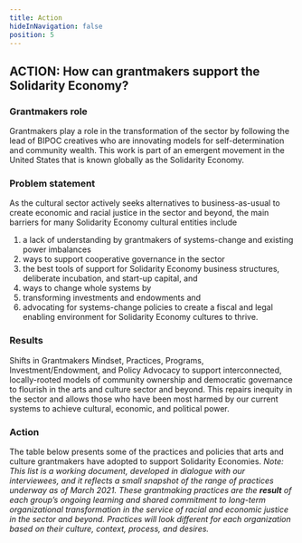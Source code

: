 ```yaml
---
title: Action
hideInNavigation: false
position: 5
---
```


## ACTION: How can grantmakers support the Solidarity Economy?

### Grantmakers role

Grantmakers play a role in the transformation of the sector by following the lead of BIPOC creatives who are innovating models for self-determination and community wealth. This work is part of an emergent movement in the United States that is known globally as the Solidarity Economy.

### Problem statement

As the cultural sector actively seeks alternatives to business-as-usual to create economic and racial justice in the sector and beyond, the main barriers for many Solidarity Economy cultural entities include

1. a lack of understanding by grantmakers of systems-change and existing power imbalances
2. ways to support cooperative governance in the sector
3. the best tools of support for Solidarity Economy business structures, deliberate incubation, and start-up capital, and
4. ways to change whole systems by
5. transforming investments and endowments and
6. advocating for systems-change policies to create a fiscal and legal enabling environment for Solidarity Economy cultures to thrive.

### Results

Shifts in Grantmakers Mindset, Practices, Programs, Investment/Endowment, and Policy Advocacy to support interconnected, locally-rooted models of community ownership and democratic governance to flourish in the arts and culture sector and beyond. This repairs inequity in the sector and allows those who have been most harmed by our current systems to achieve cultural, economic, and political power.

### Action

The table below presents some of the practices and policies that arts and culture grantmakers have adopted to support Solidarity Economies. _Note: This list is a working document, developed in dialogue with our interviewees, and it reflects a small snapshot of the range of practices underway as of March 2021. These grantmaking practices are the **result** of each group’s ongoing learning and shared commitment to long-term organizational transformation in the service of racial and economic justice in the sector and beyond. Practices will look different for each organization based on their culture, context, process, and desires._
